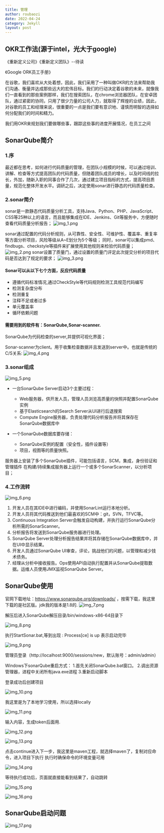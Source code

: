 ```yaml
---
title: 管理
author: roubaozi
date: 2022-04-24
category: Jekyll
layout: post
---
```


OKR工作法(源于intel，光大于google)
-------------
《重新定义公司》《重新定义团队》--待读

《Google ORK员工手册》

在谷歌，我们喜欢从大处着想，因此，我们采用了一种叫做OKR的方法来帮助我们沟通、衡量并达成那些远大的宏伟目标。我们的行动决定着谷歌的未来，就像我们一直看到的那些案例那样，我们在搜索团队，在chrome浏览器团队，在安卓团队，通过紧密的协同，只用了很少力量的公司人力，就取得了辉煌的业绩，因此，对谷歌的员工和经理来说，很重要的一点是我们要有意识地、谨慎而明智的选择如何分配我们的时间和精力。

我们用OKR来规划我们要做哪些事，跟踪这些事的进度开展情况，在员工之间








SonarQube简介
-------------
### 1.序
最近都在思考，如何进行代码质量的管理，在团队小规模的时候，可以通过培训、讲解、检查等方式提高团队的代码质量，但随着团队成员的增长，以及时间线的拉长，外加，随新入职的同事合作了几次，通过建立项目指标的方式，提高项目质量，规范化整体开发水平。调研之后，决定使用sonar进行静态的代码质量检查。
### 2.sonar简介
sonar是一款静态代码质量分析工具，支持Java、Python、PHP、JavaScript、CSS等25种以上的语言，而且能够集成在IDE、Jenkins、Git等服务中，方便随时查看代码质量分析报告；
![img_1.png](https://liangkuaiqianderoubaozi.github.io/blog/gitbook/resources/manager/img_1.png)

sonar通过配置的代码分析规则，从可靠性、安全性、可维护性、覆盖率、重复率等方面分析项目，风险等级从A~E划分为5个等级；
同时，sonar可以集成pmd、findbugs、checkstyle等插件来扩展使用其他规则来检验代码质量；
![img_2.png](https://liangkuaiqianderoubaozi.github.io/blog/gitbook/resources/manager/img_2.png)
sonar设置了质量门，通过设置的质量门评定此次提交分析的项目代码是否达到了规定的要求；
![img_3.png](https://liangkuaiqianderoubaozi.github.io/blog/gitbook/resources/manager/img_3.png)
#### Sonar可以从以下七个方面，反应代码质量
- 遵循代码标准情况,通过CheckStyle等代码规则检测工具规范代码编写
- 检测复杂度分布 
- 检测重复 
- 注释不足或者过多 
- 单元覆盖率 
- 循环依赖问题
#### 需要用到的软件有：SonarQube,Sonar-scanner.
SonarQube为代码检查的server,并提供可视化界面；

Sonar-scanner为client。用于收集检查数据并且发送到server中。也就是传统的C/S关系:
![img_4.png](https://liangkuaiqianderoubaozi.github.io/blog/gitbook/resources/manager/img_4.png)

### 3.sonar组成
![img_5.png](https://liangkuaiqianderoubaozi.github.io/blog/gitbook/resources/manager/img_5.png)
- 一台SonarQube Server启动3个主要过程：
  - Web服务器，供开发人员，管理人员浏览高质量的快照并配置SonarQube实例
  - 基于Elasticsearch的Search Server从UI进行后退搜索
  - Compute Engine服务器，负责处理代码分析报告并将其保存在SonarQube数据库中


- 一个SonarQube数据库要存储：
  - SonarQube实例的配置（安全性，插件设置等）
  - 项目，视图等的质量快照。

服务器上安装了多个SonarQube插件，可能包括语言，SCM，集成，身份验证和管理插件
在构建/持续集成服务器上运行一个或多个SonarScanner，以分析项目；

### 4.工作流转
![img_6.png](https://liangkuaiqianderoubaozi.github.io/blog/gitbook/resources/manager/img_6.png)

1. 开发人员在其IDE中进行编码，并使用SonarLint运行本地分析。
2. 开发人员将其代码推送到他们最喜欢的SCM中：git，SVN，TFVC等。
3. Continuous Integration Server会触发自动构建，并执行运行SonarQube分析所需的SonarScanner。
4. 分析报告将发送到SonarQube服务器进行处理。
5. SonarQube Server处理分析报告结果并将其存储在SonarQube数据库中，并在UI中显示结果。
6. 开发人员通过SonarQube UI审查，评论，挑战他们的问题，以管理和减少技术债务。
7. 经理从分析中接收报告。Ops使用API自动执行配置并从SonarQube提取数据。运维人员使用JMX监视SonarQube Server。

SonarQube使用
-------------
官网下载地址：https://www.sonarqube.org/downloads/ ，按需下载，我这里下载的是社区版。jdk我的版本是1.8的.
![img_7.png](https://liangkuaiqianderoubaozi.github.io/blog/gitbook/resources/manager/img_7.png)

解压后进入SonarQube解压目录/bin/windows-x86-64目录下

![img_8.png](https://liangkuaiqianderoubaozi.github.io/blog/gitbook/resources/manager/img_8.png)

执行StartSonar.bat,等到出现 : Process[ce] is up 表示启动完毕

![img_9.png](https://liangkuaiqianderoubaozi.github.io/blog/gitbook/resources/manager/img_9.png)


管理员登录（http://localhost:9000/sessions/new，默认账号：admin/admin）

Windows下sonarQube重启方式：
1.首先关闭SonarQube.bat窗口。
2.调出资源管理器，进程中关闭所有java.exe进程
3.重新启动脚本

登录成功后创建项目

![img_10.png](https://liangkuaiqianderoubaozi.github.io/blog/gitbook/resources/manager/img_10.png)

我这里是为了本地学习使用，所以选择locally

![img_11.png](https://liangkuaiqianderoubaozi.github.io/blog/gitbook/resources/manager/img_11.png)

输入内容，生成token后面用.

![img_12.png](https://liangkuaiqianderoubaozi.github.io/blog/gitbook/resources/manager/img_12.png)


![img_13.png](https://liangkuaiqianderoubaozi.github.io/blog/gitbook/resources/manager/img_13.png)

点击continue进入下一步，我这里是maven工程，就选择maven了，复制对应命令，进入项目下执行
执行时确保命令的环境变量可用

![img_14.png](https://liangkuaiqianderoubaozi.github.io/blog/gitbook/resources/manager/img_14.png)

等待执行成功后，页面就直接能看到结果了，自动跳转

![img_15.png](https://liangkuaiqianderoubaozi.github.io/blog/gitbook/resources/manager/img_15.png)


![img_16.png](https://liangkuaiqianderoubaozi.github.io/blog/gitbook/resources/manager/img_16.png)


SonarQube启动问题
-------------
![img_17.png](https://liangkuaiqianderoubaozi.github.io/blog/gitbook/resources/manager/img_17.png)
